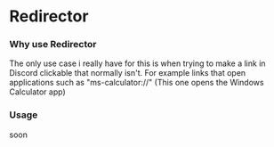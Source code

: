 # Redirector

### Why use Redirector
The only use case i really have for this is when trying to make a link in Discord clickable that normally isn't. For example links that open applications such as "ms-calculator://" (This one opens the Windows Calculator app)

### Usage
soon